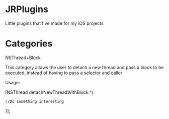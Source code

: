 JRPlugins
=========

Little plugins that I've made for my iOS projects

Categories
==========

NSThread+Block

This category allows the user to detach a new thread and pass a block to be executed, instead of having to pass a selector and caller

Usage:

[NSThread detachNewThreadWithBlock:^{

	//Do something interesting

}];
